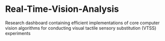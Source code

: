 # Real-Time-Vision-Analysis
Research dashboard containing efficient implementations of core computer vision algorithms for conducting visual tactile sensory substitution (VTSS) experiments
